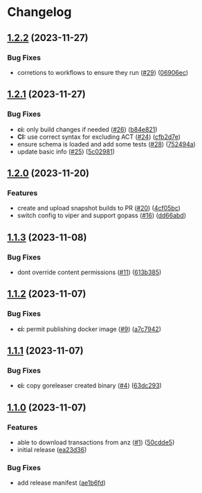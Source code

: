 # Changelog

## [1.2.2](https://github.com/airtonix/bankdownloader/compare/v1.2.1...v1.2.2) (2023-11-27)


### Bug Fixes

* corretions to workflows to ensure they run ([#29](https://github.com/airtonix/bankdownloader/issues/29)) ([06906ec](https://github.com/airtonix/bankdownloader/commit/06906ecc028fe1f05cd9fb400d137b0a3a0ae36c))

## [1.2.1](https://github.com/airtonix/bankdownloader/compare/v1.2.0...v1.2.1) (2023-11-27)


### Bug Fixes

* **ci:** only build changes if needed ([#26](https://github.com/airtonix/bankdownloader/issues/26)) ([b84e821](https://github.com/airtonix/bankdownloader/commit/b84e8210572b95c8ad40348baad7636b25b46069))
* **CI:** use correct syntax for excluding ACT ([#24](https://github.com/airtonix/bankdownloader/issues/24)) ([cfb2d7e](https://github.com/airtonix/bankdownloader/commit/cfb2d7e083f774e886b353f9c5fc6d5f8fb45379))
* ensure schema is loaded and add some tests ([#28](https://github.com/airtonix/bankdownloader/issues/28)) ([752494a](https://github.com/airtonix/bankdownloader/commit/752494a7ab7a6b7d7c83ef646dfacb2d8c254287))
* update basic info ([#25](https://github.com/airtonix/bankdownloader/issues/25)) ([5c02981](https://github.com/airtonix/bankdownloader/commit/5c02981684db638dba3f61ec313608387c40e295))

## [1.2.0](https://github.com/airtonix/bankdownloader/compare/v1.1.3...v1.2.0) (2023-11-20)


### Features

* create and upload snapshot builds to PR ([#20](https://github.com/airtonix/bankdownloader/issues/20)) ([4cf05bc](https://github.com/airtonix/bankdownloader/commit/4cf05bc2c3c801b135e681a5879c52298c72b114))
* switch config to viper and support gopass  ([#16](https://github.com/airtonix/bankdownloader/issues/16)) ([dd66abd](https://github.com/airtonix/bankdownloader/commit/dd66abdd4ae08343b5d0065058bf15ecc966ea43))

## [1.1.3](https://github.com/airtonix/bankdownloader/compare/v1.1.2...v1.1.3) (2023-11-08)


### Bug Fixes

* dont override content permissions ([#11](https://github.com/airtonix/bankdownloader/issues/11)) ([613b385](https://github.com/airtonix/bankdownloader/commit/613b3859f35e608e17a0c55c0a83281d0bde6129))

## [1.1.2](https://github.com/airtonix/bankdownloader/compare/v1.1.1...v1.1.2) (2023-11-07)


### Bug Fixes

* **ci:** permit publishing docker image ([#9](https://github.com/airtonix/bankdownloader/issues/9)) ([a7c7942](https://github.com/airtonix/bankdownloader/commit/a7c79422c649aac1b0f90f66a1d5b29730dea5e6))

## [1.1.1](https://github.com/airtonix/bankdownloader/compare/v1.1.0...v1.1.1) (2023-11-07)


### Bug Fixes

* **ci:** copy goreleaser created binary ([#4](https://github.com/airtonix/bankdownloader/issues/4)) ([63dc293](https://github.com/airtonix/bankdownloader/commit/63dc2938817d8fda31a2c9b1a14a75965fcb811b))

## [1.1.0](https://github.com/airtonix/bankdownloader/compare/v1.0.0...v1.1.0) (2023-11-07)


### Features

* able to download transactions from anz ([#1](https://github.com/airtonix/bankdownloader/issues/1)) ([50cdde5](https://github.com/airtonix/bankdownloader/commit/50cdde56ccef9be08389b2cb6790c94ba5143e49))
* initial release ([ea23d36](https://github.com/airtonix/bankdownloader/commit/ea23d36d83826bd6002dabe4e7c3f552ca0b6e43))


### Bug Fixes

* add release manifest ([ae1b6fd](https://github.com/airtonix/bankdownloader/commit/ae1b6fdd40e7cede0baecf3becabbada88f8e335))
